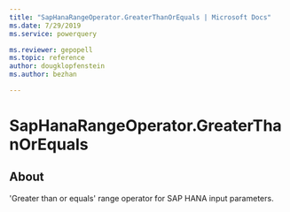 ```yaml
---
title: "SapHanaRangeOperator.GreaterThanOrEquals | Microsoft Docs"
ms.date: 7/29/2019
ms.service: powerquery

ms.reviewer: gepopell
ms.topic: reference
author: dougklopfenstein
ms.author: bezhan

---
```

# SapHanaRangeOperator.GreaterThanOrEquals
  
## About  
'Greater than or equals' range operator for SAP HANA input parameters.  
  
